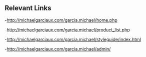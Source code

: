 
## Relevant Links

-http://michaelgarciaux.com/garcia.michael/home.php

-http://michaelgarciaux.com/garcia.michael/product_list.php

-http://michaelgarciaux.com/garcia.michael/styleguide/index.html

-http://michaelgarciaux.com/garcia.michael/admin/
